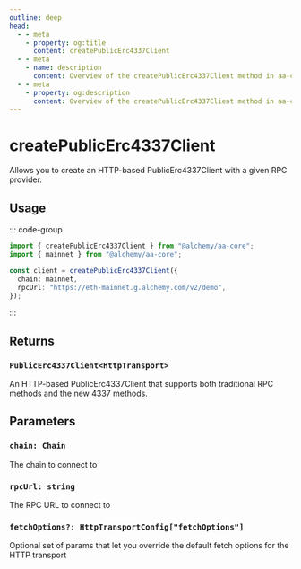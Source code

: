```yaml
---
outline: deep
head:
  - - meta
    - property: og:title
      content: createPublicErc4337Client
  - - meta
    - name: description
      content: Overview of the createPublicErc4337Client method in aa-core client
  - - meta
    - property: og:description
      content: Overview of the createPublicErc4337Client method in aa-core client
---
```


# createPublicErc4337Client

Allows you to create an HTTP-based PublicErc4337Client with a given RPC provider.

## Usage

::: code-group

```ts [example.ts]
import { createPublicErc4337Client } from "@alchemy/aa-core";
import { mainnet } from "@alchemy/aa-core";

const client = createPublicErc4337Client({
  chain: mainnet,
  rpcUrl: "https://eth-mainnet.g.alchemy.com/v2/demo",
});
```

:::

## Returns

### `PublicErc4337Client<HttpTransport>`

An HTTP-based PublicErc4337Client that supports both traditional RPC methods and the new 4337 methods.

## Parameters

### `chain: Chain`

The chain to connect to

### `rpcUrl: string`

The RPC URL to connect to

### `fetchOptions?: HttpTransportConfig["fetchOptions"]`

Optional set of params that let you override the default fetch options for the HTTP transport

